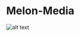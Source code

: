 # Melon-Media
![alt text](https://github.com/Martinskro/Melon-Media/blob/main/Homepage.png?raw=true)
